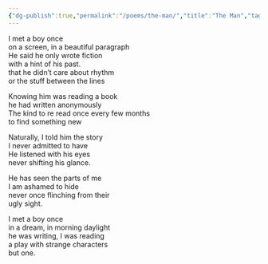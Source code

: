 ```yaml
---
{"dg-publish":true,"permalink":"/poems/the-man/","title":"The Man","tags":["poem"]}
---
```



I met a boy once  
on a screen, in a beautiful paragraph  
He said he only wrote fiction  
with a hint of his past.  
that he didn’t care about rhythm  
or the stuff between the lines  

Knowing him was reading a book  
he had written anonymously  
The kind to re read once every few months  
to find something new  

Naturally, I told him the story  
I never admitted to have  
He listened with his eyes  
never shifting his glance.  

He has seen the parts of me  
I am ashamed to hide  
never once flinching from their   
ugly sight.  

I met a boy once  
in a dream, in morning daylight  
he was writing, I was reading  
a play with strange characters  
but one.  
